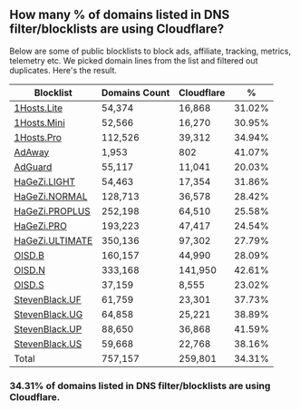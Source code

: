## How many % of domains listed in DNS filter/blocklists are using Cloudflare?


Below are some of public blocklists to block ads, affiliate, tracking, metrics, telemetry etc.
We picked domain lines from the list and filtered out duplicates.
Here's the result.


| Blocklist | Domains Count | Cloudflare | % |
| --- | --- | --- | --- |
| [1Hosts.Lite](https://raw.githubusercontent.com/badmojr/1Hosts/master/Lite/hosts.win) | 54,374 | 16,868 | 31.02% |
| [1Hosts.Mini](https://raw.githubusercontent.com/badmojr/1Hosts/master/mini/hosts.win) | 52,566 | 16,270 | 30.95% |
| [1Hosts.Pro](https://raw.githubusercontent.com/badmojr/1Hosts/master/Pro/hosts.win) | 112,526 | 39,312 | 34.94% |
| [AdAway](https://raw.githubusercontent.com/AdAway/adaway.github.io/master/hosts.txt) | 1,953 | 802 | 41.07% |
| [AdGuard](https://adguardteam.github.io/AdGuardSDNSFilter/Filters/filter.txt) | 55,117 | 11,041 | 20.03% |
| [HaGeZi.LIGHT](https://raw.githubusercontent.com/hagezi/dns-blocklists/main/hosts/light.txt) | 54,463 | 17,354 | 31.86% |
| [HaGeZi.NORMAL](https://raw.githubusercontent.com/hagezi/dns-blocklists/main/hosts/multi.txt) | 128,713 | 36,578 | 28.42% |
| [HaGeZi.PROPLUS](https://raw.githubusercontent.com/hagezi/dns-blocklists/main/hosts/pro.plus.txt) | 252,198 | 64,510 | 25.58% |
| [HaGeZi.PRO](https://raw.githubusercontent.com/hagezi/dns-blocklists/main/hosts/pro.txt) | 193,223 | 47,417 | 24.54% |
| [HaGeZi.ULTIMATE](https://raw.githubusercontent.com/hagezi/dns-blocklists/main/hosts/ultimate.txt) | 350,136 | 97,302 | 27.79% |
| [OISD.B](https://big.oisd.nl/dnsmasq) | 160,157 | 44,990 | 28.09% |
| [OISD.N](https://nsfw.oisd.nl/dnsmasq) | 333,168 | 141,950 | 42.61% |
| [OISD.S](https://small.oisd.nl/dnsmasq) | 37,159 | 8,555 | 23.02% |
| [StevenBlack.UF](https://raw.githubusercontent.com/StevenBlack/hosts/master/alternates/fakenews/hosts) | 61,759 | 23,301 | 37.73% |
| [StevenBlack.UG](https://raw.githubusercontent.com/StevenBlack/hosts/master/alternates/gambling/hosts) | 64,858 | 25,221 | 38.89% |
| [StevenBlack.UP](https://raw.githubusercontent.com/StevenBlack/hosts/master/alternates/porn/hosts) | 88,650 | 36,868 | 41.59% |
| [StevenBlack.US](https://raw.githubusercontent.com/StevenBlack/hosts/master/alternates/social/hosts) | 59,668 | 22,768 | 38.16% |
| Total | 757,157 | 259,801 | 34.31% |


### 34.31% of domains listed in DNS filter/blocklists are using Cloudflare.